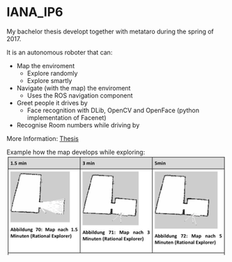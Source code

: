 # IANA_IP6

My bachelor thesis developt together with metataro during the spring of 2017.

It is an autonomous roboter that can:
* Map the enviroment
  - Explore randomly
  - Explore smartly
* Navigate (with the map) the enviroment
  - Uses the ROS navigation component
* Greet people it drives by
  - Face recognition with DLib, OpenCV and OpenFace (python implementation of Facenet)
* Recognise Room numbers while driving by

More Information: [Thesis](Thesis_v1.pdf)

Example how the map develops while exploring:
![Alt Map development](Map_development.png)

